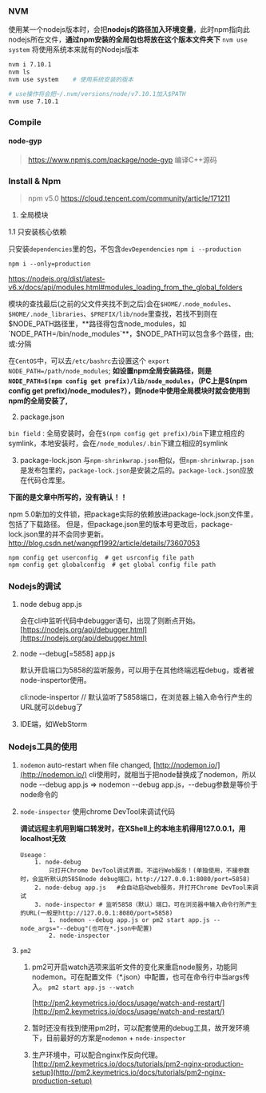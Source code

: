 ### NVM
使用某一个nodejs版本时，会把**nodejs的路径加入环境变量**，此时npm指向此nodejs所在文件，**通过npm安装的全局包也将放在这个版本文件夹下**
`nvm use system` 将使用系统本来就有的Nodejs版本
```bash
nvm i 7.10.1
nvm ls
nvm use system    # 使用系统安装的版本

# use操作将会把~/.nvm/versions/node/v7.10.1加入$PATH
nvm use 7.10.1   
```

### Compile
#### node-gyp 
> https://www.npmjs.com/package/node-gyp
编译C++源码

### Install & Npm
> npm v5.0 https://cloud.tencent.com/community/article/171211

1. 全局模块

1.1 只安装核心依赖

只安装`dependencies`里的包，不包含`devDependencies`
`npm i --production`

`npm i --only=production`


https://nodejs.org/dist/latest-v6.x/docs/api/modules.html#modules_loading_from_the_global_folders

模块的查找最后(之前的父文件夹找不到之后)会在`$HOME/.node_modules`、`$HOME/.node_libraries`、`$PREFIX/lib/node`里查找，若找不到则在$NODE_PATH路径里，**路径得包含node_modules，如`NODE_PATH=/bin/node_modules`**，$NODE_PATH可以包含多个路径，由;或:分隔

在`CentOS`中，可以去`/etc/bashrc`去设置这个
	`export NODE_PATH=/path/node_modules`; **如设置npm全局安装路径，则是`NODE_PATH=$(npm config get prefix)/lib/node_modules`，（PC上是$(npm config get prefix)/node_modules?），则node中使用全局模块时就会使用到npm的全局安装了,**

2. package.json

`bin field` : 全局安装时，会在`$(npm config get prefix)/bin`下建立相应的symlink，本地安装时，会在`/node_modules/.bin`下建立相应的symlink

3. package-lock.json
与`npm-shrinkwrap.json`相似，但`npm-shrinkwrap.json`是发布包里的，`package-lock.json`是安装之后的。`package-lock.json`应放在代码仓库里。

**下面的是文章中所写的，没有确认！！**

npm 5.0新加的文件锁，把package实际的依赖放进package-lock.json文件里，包括了下载路径。
但是，但package.json里的版本号更改后，package-lock.json里的并不会同步更新。
http://blog.csdn.net/wangpf1992/article/details/73607053

```
npm config get userconfig  # get usrconfig file path
npm config get globalconfig  # get global config file path
```

### Nodejs的调试
1. node debug app.js

	会在cli中监听代码中debugger语句，出现了则断点开始。
	[https://nodejs.org/api/debugger.html](https://nodejs.org/api/debugger.html)
2. node --debug[=5858] app.js

	默认开启端口为5858的监听服务，可以用于在其他终端远程debug，或者被node-inspertor使用。

	cli:node-inspertor   // 默认监听了5858端口，在浏览器上输入命令行产生的URL就可以debug了

3. IDE端，如WebStorm




### Nodejs工具的使用
1. `nodemon` 
	auto-restart when file changed, [http://nodemon.io/](http://nodemon.io/)
	cli使用时，就相当于把node替换成了nodemon，所以
	node --debug app.js => nodemon --debug app.js，--debug参数是等价于node命令的

2. `node-inspector`
	使用chrome DevTool来调试代码

	**调试远程主机用到端口转发时，在XShell上的本地主机得用127.0.0.1，用localhost无效**
	```
	Useage： 
		1. node-debug
			只打开Chrome DevTool调试界面，不运行Web服务！(单独使用，不接参数时，会监听默认的5858node debug端口，http://127.0.0.1:8080/port=5858) 
		2. node-debug app.js   #会自动启动web服务，并打开Chrome DevTool来调试
		3. node-inspector # 监听5858（默认）端口，可在浏览器中输入命令行所产生的URL(一般是http://127.0.0.1:8080/port=5858)
			1. nodemon --debug app.js or pm2 start app.js --node_args="--debug"(也可在*.json中配置)
			2. node-inspector
	```

3. `pm2`
	1. pm2可开启watch选项来监听文件的变化来重启node服务，功能同nodemon。可在配置文件（*.json）中配置，也可在命令行中当args传入。 `pm2 start app.js --watch`

		[http://pm2.keymetrics.io/docs/usage/watch-and-restart/](http://pm2.keymetrics.io/docs/usage/watch-and-restart/)
	2. 暂时还没有找到使用pm2时，可以配套使用的debug工具，故开发环境下，目前最好的方案是`nodemon` + `node-inspector`
	3. 生产环境中，可以配合nginx作反向代理。  [http://pm2.keymetrics.io/docs/tutorials/pm2-nginx-production-setup](http://pm2.keymetrics.io/docs/tutorials/pm2-nginx-production-setup)
	
	
